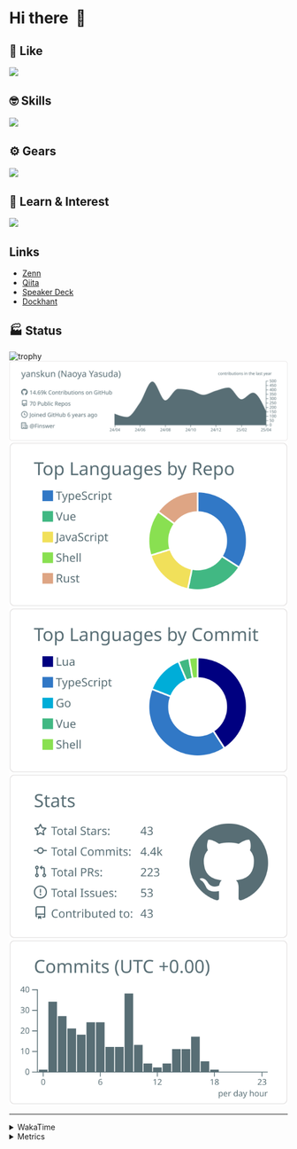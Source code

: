 # Hi there&nbsp; :wave:

## 💌 Like
<img src="https://go-skill-icons.vercel.app/api/icons?i=github" />

## 🤓 Skills
<img src="https://go-skill-icons.vercel.app/api/icons?i=js,ts,vue,nuxtjs,react,nextjs,go,lua,git" />

## ⚙️ Gears
<img src="https://go-skill-icons.vercel.app/api/icons?i=neovim,vscode,githubcopilot,alacritty,tmux" />

## 📖 Learn & Interest
<img src="https://go-skill-icons.vercel.app/api/icons?i=rust,deno,css,zig,playwright,githubactions,storybook,netlify,eslint" />

## Links
- [Zenn](https://zenn.dev/yanskun)
- [Qiita](https://qiita.com/yanskun)
- [Speaker Deck](https://speakerdeck.com/yanskun)
- [Dockhant](https://www.dockhunt.com/users/yanskun)

<!-- https://github.com/ryo-ma/github-profile-trophy -->

## 🏭 Status

<img src="https://github-profile-trophy.vercel.app/?username=yanskun&theme=onedark&row=1" alt="trophy">

<!-- https://github.com/vn7n24fzkq/github-profile-summary-cards -->
<picture>
  <source media="(prefers-color-scheme: dark)" srcset="https://raw.githubusercontent.com/yanskun/yanskun/master/profile-summary-card-output/nord_dark/0-profile-details.svg">
 <img src="https://raw.githubusercontent.com/yanskun/yanskun/master/profile-summary-card-output/default/0-profile-details.svg">
</picture>
<br>
<picture>
  <source media="(prefers-color-scheme: dark)" srcset="https://raw.githubusercontent.com/yanskun/yanskun/master/profile-summary-card-output/nord_dark/1-repos-per-language.svg">
 <img src="https://raw.githubusercontent.com/yanskun/yanskun/master/profile-summary-card-output/default/1-repos-per-language.svg">
</picture>
<picture>
  <source media="(prefers-color-scheme: dark)" srcset="https://raw.githubusercontent.com/yanskun/yanskun/master/profile-summary-card-output/nord_dark/2-most-commit-language.svg">
 <img src="https://raw.githubusercontent.com/yanskun/yanskun/master/profile-summary-card-output/default/2-most-commit-language.svg">
</picture>
<br>
<picture>
  <source media="(prefers-color-scheme: dark)" srcset="https://raw.githubusercontent.com/yanskun/yanskun/master/profile-summary-card-output/nord_dark/3-stats.svg">
 <img src="https://raw.githubusercontent.com/yanskun/yanskun/master/profile-summary-card-output/default/3-stats.svg">
</picture>
<picture>
  <source media="(prefers-color-scheme: dark)" srcset="https://raw.githubusercontent.com/yanskun/yanskun/master/profile-summary-card-output/nord_dark/4-productive-time.svg">
 <img src="https://raw.githubusercontent.com/yanskun/yanskun/master/profile-summary-card-output/default/4-productive-time.svg">
</picture>

---

<details>
  <summary>WakaTime</summary>
<!--START_SECTION:waka-->
![Code Time](http://img.shields.io/badge/Code%20Time-2%2C066%20hrs%2013%20mins-blue)

**🐱 My GitHub Data** 

> 📦 147.8 kB Used in GitHub's Storage 
 > 
> 🏆 1,238 Contributions in the Year 2025
 > 
> 💼 Opted to Hire
 > 
> 📜 130 Public Repositories 
 > 
> 🔑 4 Private Repositories 
 > 
**I'm an Early 🐤** 

```text
🌞 Morning                11704 commits       ████░░░░░░░░░░░░░░░░░░░░░   15.45 % 
🌆 Daytime                43477 commits       ██████████████░░░░░░░░░░░   57.39 % 
🌃 Evening                16977 commits       ██████░░░░░░░░░░░░░░░░░░░   22.41 % 
🌙 Night                  3601 commits        █░░░░░░░░░░░░░░░░░░░░░░░░   04.75 % 
```
📅 **I'm Most Productive on Tuesday** 

```text
Monday                   11746 commits       ████░░░░░░░░░░░░░░░░░░░░░   15.50 % 
Tuesday                  16457 commits       █████░░░░░░░░░░░░░░░░░░░░   21.72 % 
Wednesday                15155 commits       █████░░░░░░░░░░░░░░░░░░░░   20.00 % 
Thursday                 13940 commits       █████░░░░░░░░░░░░░░░░░░░░   18.40 % 
Friday                   13045 commits       ████░░░░░░░░░░░░░░░░░░░░░   17.22 % 
Saturday                 2268 commits        █░░░░░░░░░░░░░░░░░░░░░░░░   02.99 % 
Sunday                   3148 commits        █░░░░░░░░░░░░░░░░░░░░░░░░   04.16 % 
```


📊 **This Week I Spent My Time On** 

```text
🕑︎ Time Zone: Asia/Tokyo

💬 Programming Languages: 
TypeScript               22 hrs 6 mins       ███████████████████░░░░░░   74.33 % 
JSON                     2 hrs 15 mins       ██░░░░░░░░░░░░░░░░░░░░░░░   07.61 % 
Go                       1 hr 41 mins        █░░░░░░░░░░░░░░░░░░░░░░░░   05.67 % 
YAML                     1 hr 36 mins        █░░░░░░░░░░░░░░░░░░░░░░░░   05.39 % 
Other                    1 hr 14 mins        █░░░░░░░░░░░░░░░░░░░░░░░░   04.16 % 

🔥 Editors: 
Neovim                   24 hrs 53 mins      █████████████████████░░░░   83.67 % 
VS Code                  4 hrs 51 mins       ████░░░░░░░░░░░░░░░░░░░░░   16.33 % 

💻 Operating System: 
Mac                      29 hrs 44 mins      █████████████████████████   100.00 % 
```


 Last Updated on 13/04/2025 05:25:44 UTC
<!--END_SECTION:waka-->
</details>

<details>
  <summary>Metrics</summary>
  <img src="https://github.com/yanskun/yanskun/blob/main/github-metrics.svg" alt="Metrics">
</details>
